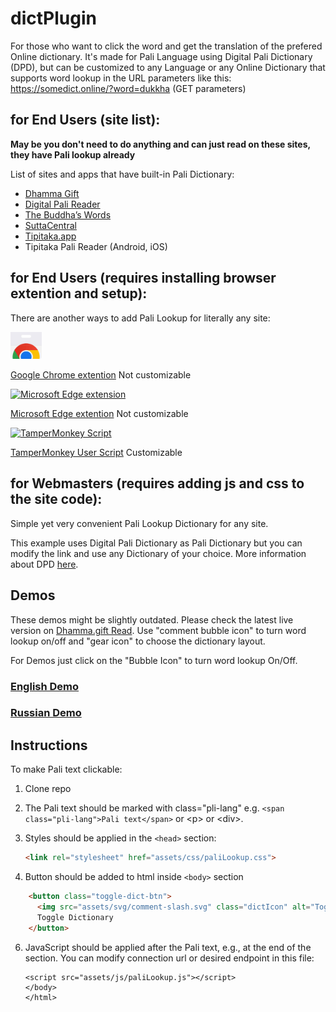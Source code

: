 # dictPlugin

For those who want to click the word and get the translation of the prefered Online dictionary. It's made for Pali Language using Digital Pali Dictionary (DPD), but can be customized to any Language or any Online Dictionary that supports word lookup in the URL parameters like this: https://somedict.online/?word=dukkha (GET parameters)

## for End Users (site list):
**May be you don't need to do anything and can just read on these sites, they have Pali lookup already**

List of sites and apps that have built-in Pali Dictionary:

- [Dhamma Gift](https://dhamma.gift/read.php) 
- [Digital Pali Reader](https://digiralpalireader.online/)  
- [The Buddha’s Words](https://thebuddhaswords.net/)  
- [SuttaCentral](https://suttacentral.net/)  
- [Tipitaka.app](https://tipitaka.app)  
- Tipitaka Pali Reader (Android, iOS)

## for End Users (requires installing browser extention and setup):
There are another ways to add Pali Lookup for literally any site:

<a href="https://chromewebstore.google.com/detail/dhammagift-search-and-wor/dnnogjdcmhbiobpnkhdbfnfjnjlikabd">
    <img src="https://github.com/o28o/dictPlugin/blob/05cd3024e0642520e46d07e287a6b686e8032068/assets/chrome-store.jpg?raw=true" alt="Google Chrome extension" width="50">
</a> 

[Google Chrome extention](https://chromewebstore.google.com/detail/dhammagift-search-and-wor/dnnogjdcmhbiobpnkhdbfnfjnjlikabd) Not customizable


<a href="https://microsoftedge.microsoft.com/addons/detail/dhammagift-search-and-wo/aokegkhdaijkikbdocanadeghllhfmhj">
    <img src="https://github.com/user-attachments/assets/7a378ce4-cedf-4d98-adcf-a0a8e4a729fe" alt="Microsoft Edge extension" width="50">
</a> 

[Microsoft Edge extention](https://microsoftedge.microsoft.com/addons/detail/dhammagift-search-and-wo/aokegkhdaijkikbdocanadeghllhfmhj) Not customizable

<a href="https://github.com/o28o/dictPlugin/blob/main/ExtentionMethod.md">
    <img src="https://github.com/user-attachments/assets/e20515b1-0061-4af7-8689-95a818ff1932" alt="TamperMonkey Script" width="50">
</a> 

[TamperMonkey User Script](https://github.com/o28o/dictPlugin/blob/main/ExtentionMethod.md) Customizable

## for Webmasters (requires adding js and css to the site code): 
Simple yet very convenient Pali Lookup Dictionary for any site.

This example uses Digital Pali Dictionary as Pali Dictionary but you can modify the link and use any Dictionary of your choice. 
More information about DPD [here](https://github.com/digitalpalidictionary/dpd-db). 

## Demos
These demos might be slightly outdated. 
Please check the latest live version on [Dhamma.gift Read](https://dhamma.gift/sc/?q=sn56.11). Use "comment bubble icon" to turn word lookup on/off and "gear icon" to choose the dictionary layout.

For Demos just click on the "Bubble Icon" to turn word lookup On/Off.

### [English Demo](https://o28o.github.io/plugin/index.html?s=pi$)

### [Russian Demo](https://o28o.github.io/plugin/demo-ru-ml.html?s=dukkh)

## Instructions

To make Pali text clickable:


1.  Clone repo 
2.  The Pali text should be marked with class="pli-lang" e.g. `<span class="pli-lang">Pali text</span>` or \<p\> or \<div\>.
   
3. Styles should be applied in the `<head>` section:
   ```html
   <link rel="stylesheet" href="assets/css/paliLookup.css">
   ```   
4. Button should be added to html inside `<body>` section
```html
    <button class="toggle-dict-btn">
      <img src="assets/svg/comment-slash.svg" class="dictIcon" alt="Toggle Dictionary">
      Toggle Dictionary
    </button>
```
6. JavaScript should be applied after the Pali text, e.g., at the end of the </body> section. You can modify connection url or desired endpoint in this file:
   ```
   <script src="assets/js/paliLookup.js"></script>
   </body>
   </html>
   ```
   

